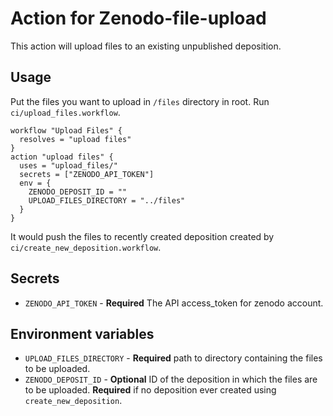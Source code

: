 # Action for Zenodo-file-upload
This action will upload files to an existing unpublished deposition.

## Usage
Put the files you want to upload in `/files` directory in root.
Run `ci/upload_files.workflow`.

```hcl
workflow "Upload Files" {
  resolves = "upload files"
}
action "upload files" {
  uses = "upload_files/"
  secrets = ["ZENODO_API_TOKEN"]
  env = {
    ZENODO_DEPOSIT_ID = ""
    UPLOAD_FILES_DIRECTORY = "../files"
  }
}
```
It would push the files to recently created deposition created by `ci/create_new_deposition.workflow`.
## Secrets
* `ZENODO_API_TOKEN` - **Required** The API access_token for zenodo account.

## Environment variables
* `UPLOAD_FILES_DIRECTORY` - **Required** path to directory containing the files to be uploaded.
* `ZENODO_DEPOSIT_ID` - **Optional** ID of the deposition in which the files are to be uploaded. **Required** if no deposition ever created using `create_new_deposition`.
